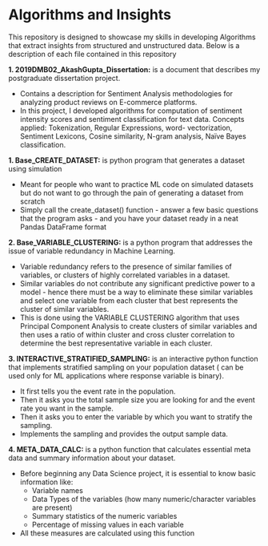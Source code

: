 # Algorithms and Insights 
This repository is designed to showcase my skills in developing Algorithms that extract insights from structured and unstructured data. Below is a description of each file contained in this repository 

**1. 2019DMB02_AkashGupta_Dissertation:** is a document that describes my postgraduate dissertation project. 
- Contains a description for Sentiment Analysis methodologies for analyzing product reviews on E-commerce platforms.
- In this project, I developed algorithms for computation of sentiment intensity scores and sentiment 
classification for text data. Concepts applied: Tokenization, Regular Expressions, word-
vectorization, Sentiment Lexicons, Cosine similarity, N-gram analysis, Naïve Bayes 
classification.

**1. Base_CREATE_DATASET:** is python program that generates a dataset using simulation 
- Meant for people who want to practice ML code on simulated datasets but do not want to go through the pain of generating a dataset from scratch
- Simply call the create_dataset() function - answer a few basic questions that the program asks - and you have your dataset ready in a neat Pandas DataFrame format


**2. Base_VARIABLE_CLUSTERING:** is a python program that addresses the issue of variable redundancy in Machine Learning. 
- Variable redundancy refers to the presence of similar families of variables, or clusters of highly correlated variables in a dataset. 
- Similar variables do not contribute any significant predictive power to a model - hence there must be a way to eliminate these similar variables and select one variable from each cluster that best represents the cluster of similar variables. 
- This is done using the VARIABLE CLUSTERING algorithm that uses Principal Component Analysis to create clusters of similar variables and then uses a ratio of within cluster and cross cluster correlation to determine the best representative variable in each cluster. 


**3. INTERACTIVE_STRATIFIED_SAMPLING:** is an interactive python function that implements stratified sampling on your population dataset (
can be used only for ML applications where response variable is binary). 
- It first tells you the event rate in the population.
- Then it asks you the total sample size you are looking for and the event rate you want in the sample. 
- Then it asks you to enter the variable by which you want to stratify the sampling. 
- Implements the sampling and provides the output sample data. 


**4. META_DATA_CALC:** is a python function that calculates essential meta data and summary information about your dataset. 
- Before beginning any Data Science project, it is essential to know basic information like:
  - Variable names 
  - Data Types of the variables (how many numeric/character variables are present)
  - Summary statistics of the numeric variables 
  - Percentage of missing values in each variable 
- All these measures are calculated using this function
